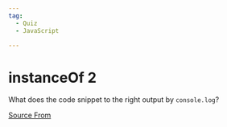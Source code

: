 ```yaml
---
tag:
  - Quiz
  - JavaScript

---
```

  
# instanceOf 2

What does the code snippet to the right output by `console.log`?


[Source From](https://bigfrontend.dev/quiz/instanceOf-2)

  